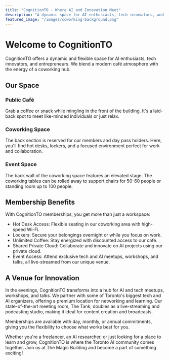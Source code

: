 ```yaml
---
title: "CognitionTO - Where AI and Innovation Meet"
description: "A dynamic space for AI enthusiasts, tech innovators, and entrepreneurs in Toronto's Corktown"
featured_image: "/images/coworking-background.png"
---
```


# Welcome to CognitionTO

CognitionTO offers a dynamic and flexible space for AI enthusiasts, tech innovators, and entrepreneurs. We blend a modern café atmosphere with the energy of a coworking hub.

## Our Space

### Public Café
Grab a coffee or snack while mingling in the front of the building. It's a laid-back spot to meet like-minded individuals or just relax.

### Coworking Space
The back section is reserved for our members and day pass holders. Here, you'll find hot desks, lockers, and a focused environment perfect for work and collaboration.

### Event Space
The back wall of the coworking space features an elevated stage. The coworking tables can be rolled away to support chairs for 50-60 people or standing room up to 100 people.

## Membership Benefits

With CognitionTO memberships, you get more than just a workspace:

- Hot Desk Access: Flexible seating in our coworking area with high-speed Wi-Fi.
- Lockers: Secure your belongings overnight or while you focus on work.
- Unlimited Coffee: Stay energized with discounted access to our café.
- Shared Private Cloud: Collaborate and innovate on AI projects using our private cloud.
- Event Access: Attend exclusive tech and AI meetups, workshops, and talks, all live-streamed from our unique venue.

## A Venue for Innovation

In the evenings, CognitionTO transforms into a hub for AI and tech meetups, workshops, and talks. We partner with some of Toronto's biggest tech and AI organizers, offering a premium location for networking and learning. Our state-of-the-art meeting room, The Tank, doubles as a live-streaming and podcasting studio, making it ideal for content creation and broadcasts.

Memberships are available with day, monthly, or annual commitments, giving you the flexibility to choose what works best for you.

Whether you're a freelancer, an AI researcher, or just looking for a place to learn and grow, CognitionTO is where the Toronto AI community comes together. Join us at The Magic Building and become a part of something exciting!